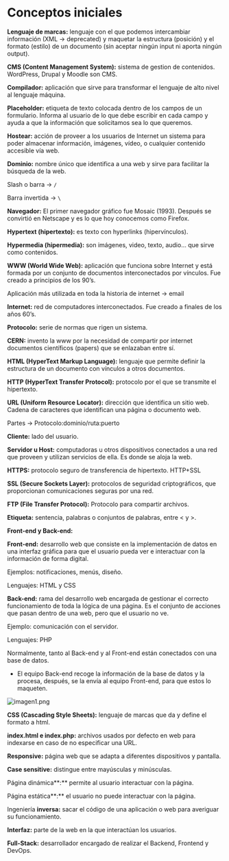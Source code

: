 # Conceptos iniciales

**Lenguaje de marcas:** lenguaje con el que podemos intercambiar información (XML → deprecated) y maquetar la estructura (posición) y el formato (estilo) de un documento (sin aceptar ningún input ni aporta ningún output).

**CMS (Content Management System):** sistema de gestion de contenidos. WordPress, Drupal y Moodle son CMS.

**Compilador:** aplicación que sirve para transformar el lenguaje de alto nivel al lenguaje máquina.

**Placeholder:** etiqueta de texto colocada dentro de los campos de un formulario. Informa al usuario de lo que debe escribir en cada campo y ayuda a que la información que solicitamos sea lo que queremos.

**Hostear:** acción de proveer a los usuarios de Internet un sistema para poder almacenar información, imágenes, vídeo, o cualquier contenido accesible vía web.

**Dominio:** nombre único que identifica a una web y sirve para facilitar la búsqueda de la web.

Slash o barra → `/`

Barra invertida → `\`

**Navegador:** El primer navegador gráfico fue Mosaic (1993). Después se convirtió en Netscape y es lo que hoy conocemos como Firefox.

**Hypertext (hipertexto):** es texto con hyperlinks (hipervínculos).

**Hypermedia (hipermedia):** son imágenes, video, texto, audio… que sirve como contenidos.

**WWW (World Wide Web):** aplicación que funciona sobre Internet y está formada por un conjunto de documentos interconectados por vínculos. Fue creado a principios de los 90’s. 

Aplicación más utilizada en toda la historia de internet → email

**Internet:** red de computadores interconectados. Fue creado a finales de los años 60’s.

**Protocolo:** serie de normas que rigen un sistema.

**CERN:** invento la www por la necesidad de compartir por internet documentos científicos (papers) que se enlazaban entre sí.

**HTML (HyperText Markup Language):** lenguaje que permite definir la estructura de un documento con vínculos a otros documentos.

**HTTP (HyperText Transfer Protocol):** protocolo por el que se transmite el hipertexto.

**URL (Uniform Resource Locator):** dirección que identifica un sitio web. Cadena de caracteres que identifican una página o documento web.

Partes → Protocolo:dominio/ruta:puerto

**Cliente:** lado del usuario.

**Servidor u Host:** computadoras u otros dispositivos conectados a una red que proveen y utilizan servicios de ella. Es donde se aloja la web.

**HTTPS:** protocolo seguro de transferencia de hipertexto. HTTP+SSL

**SSL (Secure Sockets Layer):** protocolos de seguridad criptográficos, que proporcionan comunicaciones seguras por una red.

**FTP (File Transfer Protocol):** Protocolo para compartir archivos.

**Etiqueta:** sentencia, palabras o conjuntos de palabras, entre < y >.

**Front-end y Back-end:**

**Front-end:** desarrollo web que consiste en la implementación de datos en una interfaz gráfica para que el usuario pueda ver e interactuar con la información de forma digital.

Ejemplos: notificaciones, menús, diseño.

Lenguajes: HTML y CSS

**Back-end:** rama del desarrollo web encargada de gestionar el correcto funcionamiento de toda la lógica de una página. Es el conjunto de acciones que pasan dentro de una web, pero que el usuario no ve.

Ejemplo: comunicación con el servidor.

Lenguajes: PHP

Normalmente, tanto al Back-end y al Front-end están conectados con una base de datos.

- El equipo Back-end recoge la información de la base de datos y la procesa, después, se la envía al equipo Front-end, para que estos lo maqueten.

![imagen1.png](../Imagenes/imagen1.png)

**CSS (Cascading Style Sheets):** lenguaje de marcas que da y define el formato a html.

**index.html e index.php:** archivos usados por defecto en web para indexarse en caso de no especificar una URL.

**Responsive:** página web que se adapta a diferentes dispositivos y pantalla.

**Case sensitive:** distingue entre mayúsculas y minúsculas.

Página dinámica**:** permite al usuario interactuar con la página.

Página estática**:** el usuario no puede interactuar con la página.

Ingeniería **inversa:** sacar el código de una aplicación o web para averiguar su funcionamiento.

**Interfaz:** parte de la web en la que interactúan los usuarios.

**Full-Stack:** desarrollador encargado de realizar el Backend, Frontend y DevOps.
